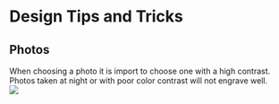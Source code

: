 <h1> Design Tips and Tricks </h1>
<h2>Photos</h2>
When choosing a photo it is import to choose one with a high contrast. Photos taken at night or with poor color contrast will not engrave well.
<div>
<img src="https://raw.githubusercontent.com/SkillMillNYC/productPhotos/blob/master/documents/design%20tips%20and%20tricks/photos/alberteinste_good.jpg"/><img src=""/>
</div>
